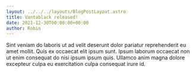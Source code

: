 ```yaml
---
layout: ../../../layouts/BlogPostLayout.astro
title: Vantablack released!
date: 2021-12-30T00:00:00+00:00
author: Robin
---
```


Sint veniam do laboris ut ad velit deserunt dolor pariatur reprehenderit eu amet mollit. Quis ex occaecat elit ipsum sunt. Ipsum laborum occaecat non ut enim consequat do nisi ipsum ipsum quis. Ullamco anim magna dolore excepteur culpa eu exercitation culpa consequat irure id.
